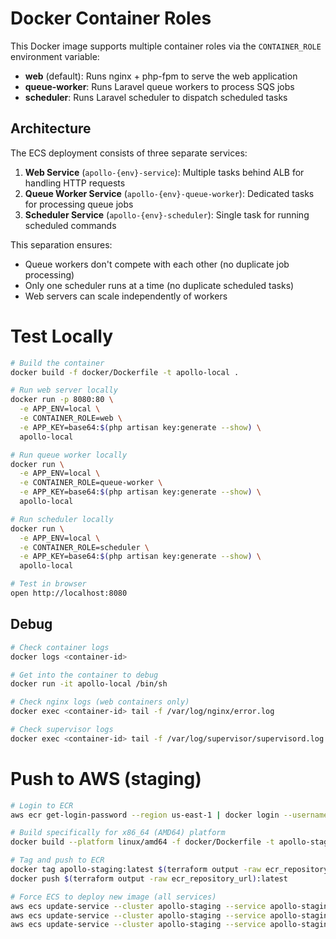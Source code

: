 # Docker Container Roles

This Docker image supports multiple container roles via the `CONTAINER_ROLE` environment variable:

- **web** (default): Runs nginx + php-fpm to serve the web application
- **queue-worker**: Runs Laravel queue workers to process SQS jobs
- **scheduler**: Runs Laravel scheduler to dispatch scheduled tasks

## Architecture

The ECS deployment consists of three separate services:

1. **Web Service** (`apollo-{env}-service`): Multiple tasks behind ALB for handling HTTP requests
2. **Queue Worker Service** (`apollo-{env}-queue-worker`): Dedicated tasks for processing queue jobs
3. **Scheduler Service** (`apollo-{env}-scheduler`): Single task for running scheduled commands

This separation ensures:
- Queue workers don't compete with each other (no duplicate job processing)
- Only one scheduler runs at a time (no duplicate scheduled tasks)
- Web servers can scale independently of workers

# Test Locally

```bash
# Build the container
docker build -f docker/Dockerfile -t apollo-local .

# Run web server locally
docker run -p 8080:80 \
  -e APP_ENV=local \
  -e CONTAINER_ROLE=web \
  -e APP_KEY=base64:$(php artisan key:generate --show) \
  apollo-local

# Run queue worker locally
docker run \
  -e APP_ENV=local \
  -e CONTAINER_ROLE=queue-worker \
  -e APP_KEY=base64:$(php artisan key:generate --show) \
  apollo-local

# Run scheduler locally
docker run \
  -e APP_ENV=local \
  -e CONTAINER_ROLE=scheduler \
  -e APP_KEY=base64:$(php artisan key:generate --show) \
  apollo-local

# Test in browser
open http://localhost:8080
```

## Debug

```bash
# Check container logs
docker logs <container-id>

# Get into the container to debug
docker run -it apollo-local /bin/sh

# Check nginx logs (web containers only)
docker exec <container-id> tail -f /var/log/nginx/error.log

# Check supervisor logs
docker exec <container-id> tail -f /var/log/supervisor/supervisord.log
```

# Push to AWS (staging)

```bash
# Login to ECR
aws ecr get-login-password --region us-east-1 | docker login --username AWS --password-stdin $(terraform output -raw ecr_repository_url | cut -d'/' -f1)

# Build specifically for x86_64 (AMD64) platform
docker build --platform linux/amd64 -f docker/Dockerfile -t apollo-staging .

# Tag and push to ECR
docker tag apollo-staging:latest $(terraform output -raw ecr_repository_url):latest
docker push $(terraform output -raw ecr_repository_url):latest

# Force ECS to deploy new image (all services)
aws ecs update-service --cluster apollo-staging --service apollo-staging-service --force-new-deployment
aws ecs update-service --cluster apollo-staging --service apollo-staging-queue-worker --force-new-deployment
aws ecs update-service --cluster apollo-staging --service apollo-staging-scheduler --force-new-deployment
```
